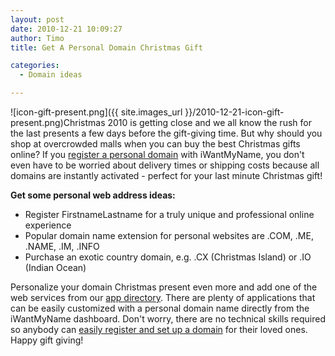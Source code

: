 ```yaml
---
layout: post
date: 2010-12-21 10:09:27
author: Timo
title: Get A Personal Domain Christmas Gift

categories:
  - Domain ideas

---
```


![icon-gift-present.png]({{ site.images_url }}/2010-12-21-icon-gift-present.png)Christmas 2010 is getting close and we all know the rush for the last presents a few days before the gift-giving time. But why should you shop at overcrowded malls when you can buy the best Christmas gifts online? If you [register a personal domain](https://iwantmyname.com) with iWantMyName, you don't even have to be worried about delivery times or shipping costs because all domains are instantly activated - perfect for your last minute Christmas gift!

**Get some personal web address ideas:**

*   Register FirstnameLastname for a truly unique and professional online experience
*   Popular domain name extension for personal websites are .COM, .ME, .NAME, .IM, .INFO
*   Purchase an exotic country domain, e.g. .CX (Christmas Island) or .IO (Indian Ocean)

Personalize your domain Christmas present even more and add one of the web services from our [app directory](https://iwantmyname.com/services). There are plenty of applications that can be easily customized with a personal domain name directly from the iWantMyName dashboard. Don't worry, there are no technical skills required so anybody can [easily register and set up a domain](https://iwantmyname.com) for their loved ones. Happy gift giving!
